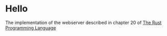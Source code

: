 # Hello

The implementation of the webserver described in chapter 20 of
[The Rust Programming Language](https://doc.rust-lang.org/book/second-edition/ch20-00-final-project-a-web-server.html)
